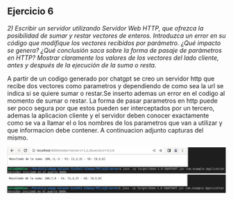 ## Ejercicio 6
*2) Escribir un servidor utilizando Servidor Web HTTP, que ofrezca la posibilidad de sumar y restar vectores de enteros. Introduzca un error en su código que modifique los vectores recibidos por parámetro. ¿Qué impacto se genera? ¿Qué conclusión saca sobre la forma de pasaje de parámetros en HTTP? Mostrar claramente los valores de los vectores del lado cliente, antes y después de la ejecución de la suma o resta.*

A partir de un codigo generado por chatgpt se creo  un servidor http que recibe dos vectores como parametros y dependiendo de como sea la url se indica si se quiere sumar o restar.Se inserto ademas un error en el codigo al momento de sumar o restar. La forma de
pasar parametros en http puede ser poco segura por que estos pueden ser interceptados por un tercero, ademas la aplicacion cliente y el servidor deben conocer exactamente como se va a llamar el o los nombres de los parametros que van a utilizar y que informacion debe contener. A continuacion adjunto capturas del mismo.

![Ejemplo de funcionamento del ejercicio 6](https://raw.githubusercontent.com/Fedesin/sdypp-Salazar-Scafati-Simone/main/TP1/ej6/Captura%20de%20pantalla%202023-03-20%20180602.jpg)
![Ejemplo de funcionamento del ejercicio 6](https://raw.githubusercontent.com/Fedesin/sdypp-Salazar-Scafati-Simone/main/TP1/ej6/Captura%20de%20pantalla%202023-03-20%20180649.jpg)

